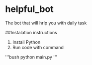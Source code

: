 # helpful_bot
The bot that will hrlp you with daily task

##Instalation instructions
1) Install Python
2) Run code with command

'''bush
python main.py
'''
